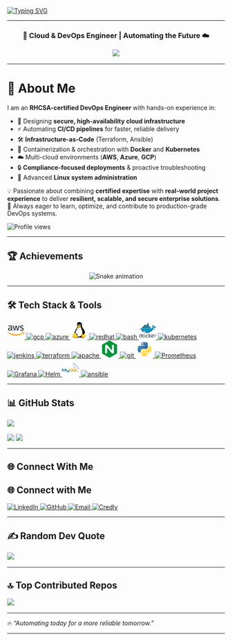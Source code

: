 <!-- Typing SVG -->
[![Typing SVG](https://readme-typing-svg.demolab.com?font=Fira+Code&weight=600&size=24&pause=1000&color=0FF7F0&center=true&vCenter=true&width=1000&lines=Hi%2C+I'm+Omar+Mohamed+Abdelsalam;DevOps+Engineer+%7C+Cloud+%26+Automation+Enthusiast;RHCSA+Certified+%7C+Terraform+%7C+Ansible+%7C+Kubernetes;Always+Learning+%7C+Always+Automating+%7C+Always+Evolving)](https://git.io/typing-svg)

---

<h3 align="center">🚀 Cloud & DevOps Engineer | Automating the Future ☁️</h3>

<p align="center">
  <img src="https://user-images.githubusercontent.com/61057666/169029838-74df663d-2e62-4d77-bdff-b43f7d63f00f.png"/>
</p>

---

# 👋 About Me  

I am an **RHCSA-certified DevOps Engineer** with hands-on experience in:  
- 🚀 Designing **secure, high-availability cloud infrastructure**  
- ⚡ Automating **CI/CD pipelines** for faster, reliable delivery  
- 🛠️ **Infrastructure-as-Code** (Terraform, Ansible)  
- 🐳 Containerization & orchestration with **Docker** and **Kubernetes**  
- ☁️ Multi-cloud environments (**AWS**, **Azure**, **GCP**)  
- 🔒 **Compliance-focused deployments** & proactive troubleshooting  
- 🐧 Advanced **Linux system administration**  

💡 Passionate about combining **certified expertise** with **real-world project experience** to deliver **resilient, scalable, and secure enterprise solutions**.  
📌 Always eager to learn, optimize, and contribute to production-grade DevOps systems. 

![Profile views](https://komarev.com/ghpvc/?username=omarMohamedo-o&label=Profile%20views&color=0e75b6&style=flat)

---

## 🏆 Achievements  

<!-- Snake Contribution Graph -->
<div align="center">
  <img src="https://profile-readme-generator.com/assets/snake.svg" alt="Snake animation" />
</div>

---

## 🛠️ Tech Stack & Tools

<p align="left">
    <a href="https://aws.amazon.com" target="_blank" rel="noreferrer" title="AWS">
        <img src="https://raw.githubusercontent.com/devicons/devicon/master/icons/amazonwebservices/amazonwebservices-original-wordmark.svg" alt="AWS" width="40" height="40" />
    </a>
    <a href="https://cloud.google.com/" target="_blank" rel="noreferrer" title="gcp">
        <img src="https://www.vectorlogo.zone/logos/google_cloud/google_cloud-icon.svg" alt="gcp" width="40" height="40" />
    </a>
    <a href="https://azure.microsoft.com/en-in/" target="_blank" rel="noreferrer" title="azure">
        <img src="https://www.vectorlogo.zone/logos/microsoft_azure/microsoft_azure-icon.svg" alt="azure" width="40" height="40" />
    </a>
    <a href="https://www.linux.org" target="_blank" rel="noreferrer" title="linux">
        <img src="https://raw.githubusercontent.com/devicons/devicon/master/icons/linux/linux-original.svg" alt="linux" width="40" height="40" />
    </a>
    <a href="https://www.redhat.com" target="_blank" rel="noreferrer" title="RedHat">
        <img src="https://www.vectorlogo.zone/logos/redhat/redhat-icon.svg" alt="redhat" width="40" height="40" />
    </a>
    <a href="https://www.gnu.org/software/bash/" target="_blank" rel="noreferrer" title="bash">
        <img src="https://www.vectorlogo.zone/logos/gnu_bash/gnu_bash-icon.svg" alt="bash" width="40" height="40" />
    </a>
    <a href="https://www.docker.com" target="_blank" rel="noreferrer" title="docker">
        <img src="https://raw.githubusercontent.com/devicons/devicon/master/icons/docker/docker-original-wordmark.svg" alt="docker" width="40" height="40" />
    </a>
    <a href="https://kubernetes.io" target="_blank" rel="noreferrer" title="kubernetes">
        <img src="https://www.vectorlogo.zone/logos/kubernetes/kubernetes-icon.svg" alt="kubernetes" width="40" height="40" />
    </a>
    <a href="https://www.jenkins.io" target="_blank" rel="noreferrer" title="jenkins">
        <img src="https://www.vectorlogo.zone/logos/jenkins/jenkins-icon.svg" alt="jenkins" width="40" height="40" />
    </a>
    <a href="https://www.terraform.io/" target="_blank" rel="noreferrer" title="Terraform">
        <img src="https://www.vectorlogo.zone/logos/terraformio/terraformio-icon.svg" alt="terraform" width="40" height="40" />
    </a>
    <a href="https://httpd.apache.org/" target="_blank" rel="noreferrer" title="Apache">
        <img src="https://www.vectorlogo.zone/logos/apache/apache-icon.svg" alt="apache" width="40" height="40" />
    </a>
    <a href="https://www.nginx.com" target="_blank" rel="noreferrer" title="Nginx">
        <img src="https://raw.githubusercontent.com/devicons/devicon/master/icons/nginx/nginx-original.svg" alt="nginx" width="40" height="40" />
    </a>
    <a href="https://git-scm.com" target="_blank" rel="noreferrer" title="git">
        <img src="https://www.vectorlogo.zone/logos/git-scm/git-scm-icon.svg" alt="git" width="40" height="40" />
    </a>
    <a href="https://www.python.org" target="_blank" rel="noreferrer" title="python">
        <img src="https://raw.githubusercontent.com/devicons/devicon/master/icons/python/python-original.svg" alt="python" width="40" height="40" />
    </a>
    <a href="https://prometheus.io/" target="_blank" rel="noreferrer" title="Prometheus">
        <img src="https://www.vectorlogo.zone/logos/prometheusio/prometheusio-icon.svg" alt="Prometheus" width="40" height="40" />
    </a>
    <a href="https://grafana.com" target="_blank" rel="noreferrer" title="Grafana">
        <img src="https://www.vectorlogo.zone/logos/grafana/grafana-icon.svg" alt="Grafana" width="40" height="40" />
    </a>
    <a href="https://helm.sh" target="_blank" rel="noreferrer" title="Helm">
        <img src="https://www.vectorlogo.zone/logos/helmsh/helmsh-icon.svg" alt="Helm" width="40" height="40" />
    </a>
    <a href="https://www.mysql.com/" target="_blank" rel="noreferrer" title="mysql">
        <img src="https://raw.githubusercontent.com/devicons/devicon/master/icons/mysql/mysql-original-wordmark.svg" alt="mysql" width="40" height="40" />
    </a>
    <a href="https://www.ansible.com/" target="_blank" rel="noreferrer" title="ansible">
        <img src="https://www.vectorlogo.zone/logos/ansible/ansible-icon.svg" alt="ansible" width="40" height="40" />
    </a>
</p>

---

## 📊 GitHub Stats  

<p align="left">
  <img src="https://github-readme-stats.vercel.app/api/top-langs/?username=omarMohamedo-o&theme=tokyonight&hide_border=false&include_all_commits=true&count_private=false&layout=compact" height="180px"/>
</p>

<p align="left">
  <img src="https://github-readme-stats.vercel.app/api?username=omarMohamedo-o&theme=tokyonight&hide_border=false&include_all_commits=true&count_private=false" height="180px"/>
  <img src="https://github-readme-streak-stats.herokuapp.com/?user=omarMohamedo-o&theme=tokyonight&hide_border=false" height="180px"/>
</p>

---

## 🌐 Connect With Me  

## 🌐 Connect with Me  

<p align="left">
  <a href="https://linkedin.com/in/omar-mohamedo-o">
    <img src="https://img.shields.io/badge/LinkedIn-%230077B5.svg?logo=linkedin&logoColor=white" alt="LinkedIn"/>
  </a>
  <a href="https://github.com/omarMohamedo-o">
    <img src="https://img.shields.io/badge/GitHub-%23121011.svg?logo=github&logoColor=white" alt="GitHub"/>
  </a>
  <a href="mailto:omarmo.abdelsalam@gmail.com">
    <img src="https://img.shields.io/badge/Email-D14836?logo=gmail&logoColor=white" alt="Email"/>
  </a>
  <a href="https://www.credly.com/users/omar-mohamedo-o/">
    <img src="https://img.shields.io/badge/Credly-Profile-orange?style=flat&logo=credly&logoColor=white" alt="Credly"/>
  </a>
</p>

---

## ✍️ Random Dev Quote  

![](https://quotes-github-readme.vercel.app/api?type=horizontal&theme=radical)  

---

## 🔝 Top Contributed Repos  

![](https://github-contributor-stats.vercel.app/api?username=omarMohamedo-o&limit=5&theme=dark&combine_all_yearly_contributions=true)  

---

🔥 *“Automating today for a more reliable tomorrow.”*  

---
